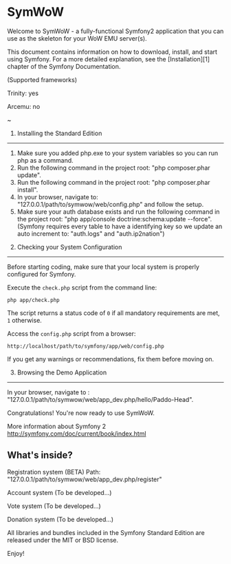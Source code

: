 SymWoW
========================

Welcome to SymWoW - a fully-functional Symfony2 application
that you can use as the skeleton for your WoW EMU server(s).

This document contains information on how to download, install, and start
using Symfony. For a more detailed explanation, see the [Installation][1]
chapter of the Symfony Documentation.

(Supported frameworks)

Trinity: yes

Arcemu: no

~

1) Installing the Standard Edition
----------------------------------

1. Make sure you added php.exe to your system variables so you can run php as a command.
2. Run the following command in the project root: "php composer.phar update".
3. Run the following command in the project root: "php composer.phar install".
4. In your browser, navigate to: "127.0.0.1/path/to/symwow/web/config.php" and follow the setup.
5. Make sure your auth database exists and run the following
command in the project root: "php app/console doctrine:schema:update --force".
(Symfony requires every table to have a identifying key so we update an auto increment to: "auth.logs" and "auth.ip2nation")


2) Checking your System Configuration
-------------------------------------

Before starting coding, make sure that your local system is properly
configured for Symfony.

Execute the `check.php` script from the command line:

    php app/check.php

The script returns a status code of `0` if all mandatory requirements are met,
`1` otherwise.

Access the `config.php` script from a browser:

    http://localhost/path/to/symfony/app/web/config.php

If you get any warnings or recommendations, fix them before moving on.

3) Browsing the Demo Application
--------------------------------

In your browser, navigate to : "127.0.0.1/path/to/symwow/web/app_dev.php/hello/Paddo-Head".

Congratulations! You're now ready to use SymWoW.

More information about Symfony 2
http://symfony.com/doc/current/book/index.html

What's inside?
---------------

Registration system (BETA)
Path: "127.0.0.1/path/to/symwow/web/app_dev.php/register"

Account system (To be developed...)

Vote system (To be developed...)

Donation system (To be developed...)


All libraries and bundles included in the Symfony Standard Edition are
released under the MIT or BSD license.

Enjoy!